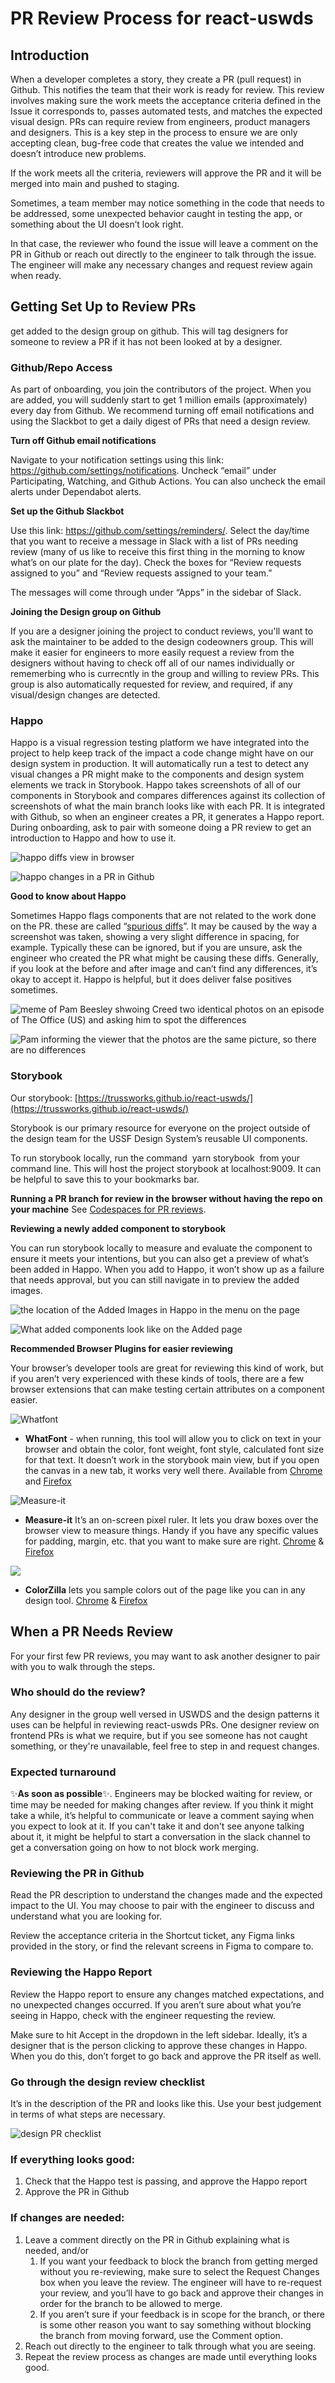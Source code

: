 # PR Review Process for react-uswds

## Introduction

When a developer completes a story, they create a PR (pull request) in Github. This notifies the team that their work is ready for review. This review involves making sure the work meets the acceptance criteria defined in the Issue it corresponds to, passes automated tests, and matches the expected visual design. PRs can require review from engineers, product managers and designers. This is a key step in the process to ensure we are only accepting clean, bug-free code that creates the value we intended and doesn’t introduce new problems.

If the work meets all the criteria, reviewers will approve the PR and it will be merged into main and pushed to staging.

Sometimes, a team member may notice something in the code that needs to be addressed, some unexpected behavior caught in testing the app, or something about the UI doesn’t look right.

In that case, the reviewer who found the issue will leave a comment on the PR in Github or reach out directly to the engineer to talk through the issue. The engineer will make any necessary changes and request review again when ready.

## Getting Set Up to Review PRs

get added to the design group on github. This will tag designers for someone to review a PR if it has not been looked at by a designer.

### Github/Repo Access

As part of onboarding, you join the contributors of the project. When you are added, you will suddenly start to get 1 million emails (approximately) every day from Github. We recommend turning off email notifications and using the Slackbot to get a daily digest of PRs that need a design review.

**Turn off Github email notifications**

Navigate to your notification settings using this link: https://github.com/settings/notifications. Uncheck “email” under Participating, Watching, and Github Actions. You can also uncheck the email alerts under Dependabot alerts.

**Set up the Github Slackbot**

Use this link: https://github.com/settings/reminders/. Select the day/time that you want to receive a message in Slack with a list of PRs needing review (many of us like to receive this first thing in the morning to know what’s on our plate for the day). Check the boxes for “Review requests assigned to you” and “Review requests assigned to your team.”

The messages will come through under “Apps” in the sidebar of Slack.

**Joining the Design group on Github**

If you are a designer joining the project to conduct reviews, you'll want to ask the maintainer to be added to the design codeowners group. This will make it easier for engineers to more easily request a review from the designers without having to check off all of our names individually or rememerbing who is currecntly in the group and willing to review PRs. This group is also automatically requested for review, and required, if any visual/design changes are detected.

### Happo

Happo is a visual regression testing platform we have integrated into the project to help keep track of the impact a code change might have on our design system in production. It will automatically run a test to detect any visual changes a PR might make to the components and design system elements we track in Storybook. Happo takes screenshots of all of our components in Storybook and compares differences against its collection of screenshots of what the main branch looks like with each PR. It is integrated with Github, so when an engineer creates a PR, it generates a Happo report. During onboarding, ask to pair with someone doing a PR review to get an introduction to Happo and how to use it.

![happo diffs view in browser](https://lh4.googleusercontent.com/i_imRggob1k2hwPiJKczfZR9sHbbRYXGEUhA5ufqUtPOd2rVUjv0xDfDmVoWgSgtrLqeogg4qX0Q3GofFX0uS89EVzAAGrRb-9YMINiuOkyuOPcSVcIz0NqgYYYjNcfT2jK9K2ZZaGC3wAb7McvguKFy7aAdmVFs1hUxkpKxdhdhtC2T2Cvf8fm7_g)

![happo changes in a PR in Github](https://lh4.googleusercontent.com/qXmkExulMtCIbUH-mw6QWQGu0MWhOS7638JymvAKmmpMfxEjh4KUsrWcjbRPEiiRdNB5Gv77kX7BNMsC6bdi1RIxYjHnKyxL-Hd8RK9MSFl5LcwOeL53lcSCegBMjzZEOf2ZFfrivjhwbRu-oIitEUIRISdCME1vnZcNqFSGzVF3N1QsUjI5hPAdww)

**Good to know about Happo**

Sometimes Happo flags components that are not related to the work done on the PR. these are called “[spurious diffs](https://docs.happo.io/docs/spurious-diffs)”. It may be caused by the way a screenshot was taken, showing a very slight difference in spacing, for example. Typically these can be ignored, but if you are unsure, ask the engineer who created the PR what might be causing these diffs. Generally, if you look at the before and after image and can’t find any differences, it’s okay to accept it. Happo is helpful, but it does deliver false positives sometimes.

![meme of Pam Beesley shwoing Creed two identical photos on an episode of The Office (US) and asking him to spot the differences](https://lh3.googleusercontent.com/0CJGCVuHI2fqOhURfnV6xztELYpJUvb6iRgKYJ5uLd4HVDyWzNa9fClk74jegJ5PvTLZlrJ54OPu4OGFd7tm05OGp4DMnZdg2r-w8BWItCydmWdGZHPd8LpnzIAG0JUh9YQWCkygIIQk2ru69wLiN5pvUkXR2h-Oqr9NP5k1xiuj9ooBpaYjAmkDBA)

![Pam informing the viewer that the photos are the same picture, so there are no differences](https://lh3.googleusercontent.com/XAvh9ARUnK-WXittJtrgDkIqns_ykebb4woQgjUJgHNmqqPA1oOOG9FXosbLSyOR-2vuCTH4DyZ1gXG2Bt9_oCQ_h4MgGY0TIk8YtveG_qdUbnaxA-2mNUJoTDlQhpZxfXJGueKbayXHo9q4KsEsmX5Maq7nYZtYQKzDRZ4ryKMK898RZeg6xqfvNQ)

### Storybook

Our storybook: [https://trussworks.github.io/react-uswds/](https://trussworks.github.io/react-uswds/)

Storybook is our primary resource for everyone on the project outside of the design team for the USSF Design System’s reusable UI components.

To run storybook locally, run the command  yarn storybook  from your command line. This will host the project storybook at localhost:9009. It can be helpful to save this to your bookmarks bar.

**Running a PR branch for review in the browser without having the repo on your machine**
See [Codespaces for PR reviews](docs/codespace_pr_reviews.md).

**Reviewing a newly added component to storybook**

You can run storybook locally to measure and evaluate the component to ensure it meets your intentions, but you can also get a preview of what’s been added in Happo. When you add to Happo, it won’t show up as a failure that needs approval, but you can still navigate in to preview the added images.

![the location of the Added Images in Happo in the menu on the page](https://lh6.googleusercontent.com/nBN5pDS5ZVEaCt6ulj6ekgnEA_6-n8u4tPLatBkO0cyps27cSPE5c4Su0i-mSj3Byx1lK3dnn3jzJIXp7f62jLVzCdj2sQ0SH535HezOvQKl2p6KCd7WK15Oe-UGf22x_WRWsjHzOQR3Pp3-lvZ-1KfuKPyj5GQgGTNqHOWKG4RV-lxRUvhMpWkS5g)

![What added components look like on the Added page](https://lh4.googleusercontent.com/1xepAdkBt17UZ-QG3NdVnXbtHbW64OGDire70DCeUe18XXiBHXII3Bg35nis5_BJx2WEVLiRjJQCakJ1tw8NcqQ8Qfj23XawAoN0gmlw_VgdYjNnDIxDnzpnsfwEQbDS2T1fSWKEkRVnAn9htaXmuPzf0s6nZnAikbkwuizp0lYN3GIc0CRAKnyYIg)

**Recommended Browser Plugins for easier reviewing**

Your browser’s developer tools are great for reviewing this kind of work, but if you aren’t very experienced with these kinds of tools, there are a few browser extensions that can make testing certain attributes on a component easier.

![Whatfont](https://lh5.googleusercontent.com/TfMBWiP1wFAYPdJ6_-Vk09OqQXBcBe_Z7liV968MMxXBXIShgquUdf6mqBfTUb8G8qxJt0C7_Yi6SThfUq5UysNu9i3n7lLOSyacjEEEwiLK4w6T6UBWG7Ezrt0WAcWUrz7BpL6reG13emGu1quH76jxEXRdyVWP0I6HatGv7ODLezx4MyOiVnwadw)

- **WhatFont** - when running, this tool will allow you to click on text in your browser and obtain the color, font weight, font style, calculated font size for that text. It doesn’t work in the storybook main view, but if you open the canvas in a new tab, it works very well there. Available from [Chrome](https://chrome.google.com/webstore/detail/whatfont/jabopobgcpjmedljpbcaablpmlmfcogm?hl=en) and [Firefox](https://addons.mozilla.org/en-US/firefox/addon/zjm-whatfont/)

![Measure-it](https://lh4.googleusercontent.com/qajZqDU9zMceS3gJstr0wAXtxC9O02A0d9JKROYBsMjANp2oEOpdl8PwJ5IWVYD0qoh5gIX2_eAH9m9F1TDSIXFyDr409TBHibJFeFqFfw6rN4b6OPa_n2G8V5QzfgemQTQqKYleFBbRohJ5avlnfOowLs_xu6pSS1Tzo18fSXXx622zWmqLyy6TyQ)

- **Measure-it** It’s an on-screen pixel ruler. It lets you draw boxes over the browser view to measure things. Handy if you have any specific values for padding, margin, etc. that you want to make sure are right. [Chrome](https://chrome.google.com/webstore/detail/measure-it/jocbgkoackihphodedlefohapackjmna?hl=en) & [Firefox](https://addons.mozilla.org/en-US/firefox/addon/measure-it/)

![](https://lh4.googleusercontent.com/ap2Nd_CxBJHF0b9kgeK1C-nK1B6j-PX853XIcGPP8me3Cflkx9DGIjTN0f_4DvUc5IJHzpRiqr08i3RCBr4AOYi0ItlBFrfWG2MlrvBWnDVcqa3nyV40mr-n5FadbJPyiNjXJ68n-Y1jHUvamS8GtZT9VEVSyRlh-7FiejRTyFddc7It3XxYLneUtQ)

- **ColorZilla** lets you sample colors out of the page like you can in any design tool. [Chrome](https://www.colorzilla.com/chrome/) & [Firefox](https://www.colorzilla.com/firefox/)

## When a PR Needs Review

For your first few PR reviews, you may want to ask another designer to pair with you to walk through the steps.

### Who should do the review?

Any designer in the group well versed in USWDS and the design patterns it uses can be helpful in reviewing react-uswds PRs. One designer review on frontend PRs is what we require, but if you see someone has not caught something, or they're unavailable, feel free to step in and request changes.

### Expected turnaround

✨**As soon as possible**✨. Engineers may be blocked waiting for review, or time may be needed for making changes after review. If you think it might take a while, it’s helpful to communicate or leave a comment saying when you expect to look at it. If you can't take it and don't see anyone talking about it, it might be helpful to start a conversation in the slack channel to get a conversation going on how to not block work merging.

### Reviewing the PR in Github

Read the PR description to understand the changes made and the expected impact to the UI. You may choose to pair with the engineer to discuss and understand what you are looking for.

Review the acceptance criteria in the Shortcut ticket, any Figma links provided in the story, or find the relevant screens in Figma to compare to.

### Reviewing the Happo Report

Review the Happo report to ensure any changes matched expectations, and no unexpected changes occurred. If you aren’t sure about what you’re seeing in Happo, check with the engineer requesting the review.

Make sure to hit Accept in the dropdown in the left sidebar. Ideally, it’s a designer that is the person clicking to approve these changes in Happo. When you do this, don’t forget to go back and approve the PR itself as well.

### Go through the design review checklist

It’s in the description of the PR and looks like this. Use your best judgement in terms of what steps are necessary.

![design PR checklist](https://lh4.googleusercontent.com/DT68ooHqMQ4GecIX2huNPjHZlxR5Pir1tkEJFGusPYTvZRG0sonemeF_TkipbH9rFxH41HrqksgaF3-1tLaXVGqloNl-b1TaEiLiy90kN9UjCTJewq9ZKNQudpFOE2VGxRRgitIV3FahpKoGjg-VxK_nXW1IhE97GEYoalEv4PDweTXl6KfP2t2P)

### If everything looks good:

1. Check that the Happo test is passing, and approve the Happo report
2. Approve the PR in Github

### If changes are needed:

1. Leave a comment directly on the PR in Github explaining what is needed, and/or
   1. If you want your feedback to block the branch from getting merged without you re-reviewing, make sure to select the Request Changes box when you leave the review. The engineer will have to re-request your review, and you’ll have to go back and approve their changes in order for the branch to be allowed to merge.
   2. If you aren’t sure if your feedback is in scope for the branch, or there is some other reason you want to say something without blocking the branch from moving forward, use the Comment option.
2. Reach out directly to the engineer to talk through what you are seeing.
3. Repeat the review process as changes are made until everything looks good.
